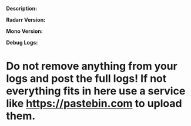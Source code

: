 **Description:**

<!-- Check first that your problem is not listed in our wiki section:
* https://github.com/Radarr/Radarr/wiki/Common-Problems
* https://github.com/Radarr/Radarr/wiki/FAQ

**Just because you receive an exception in your logs, doesn't mean it's a bug and should be reported here. Often it's something else, such as a permission error. If you are unsure ask on the Discord or Subreddit first.**

Visit our [Discord server](https://discord.gg/r5wJPt9) or [Subreddit](https://reddit.com/r/radarr) for support or longer discussions. Support questions posed on here will be closed immediately.

Provide a description of the feature request or bug here, the more details the better. 
Please also include the following if you are reporting a bug. If you do not include it, the issue will probably be closed as we cannot help you. -->

**Radarr Version:**

**Mono Version:**

**Debug Logs:**

# Do not remove anything from your logs and post the full logs! If not everything fits in here use a service like https://pastebin.com to upload them.

<!-- Please use the search bar (make sure to include closed issues as well) and make sure you are not submitting an already submitted issue. -->
